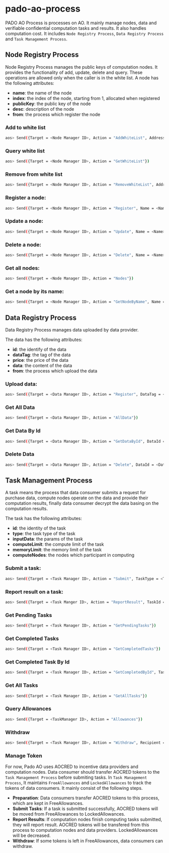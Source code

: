 # pado-ao-process
PADO AO Process is processes on AO. It mainly manage nodes, data and verifiable confidential computation tasks and results. It also handles computation cost. It includes `Node Registry Process`, `Data Registry Process` and `Task Management Process`.

## Node Registry Process
Node Registry Process manages the public keys of computation nodes. It provides the functionality of add, update, delete and query. These operations are allowed only when the caller is in the white list.
A node has the following attributes:
- **name**: the name of the node
- **index**: the index of the node, starting from 1, allocated when registered
- **publicKey**: the public key of the node
- **desc**: description of the node
- **from**: the process which register the node

### Add to white list
  ```bash
  aos> Send({Target = <Node Manager ID>, Action = "AddWhiteList", Address = <Address>})
  ```
### Query white list
  ```bash
  aos> Send({Target = <Node Manager ID>, Action = "GetWhiteList"})
  ```

### Remove from white list
  ```bash
  aos> Send({Target = <Node Manager ID>, Action = "RemoveWhiteList", Address = <Address>})
  ```

###  Register a node:
  ```bash
  aos> Send({Target = <Node Manager ID>, Action = "Register", Name = <Name>, Data = <Public Key>, Desc = <Desc>})
  ```

###  Update a node:
  ```bash
  aos> Send({Target = <Node Manager ID>, Action = "Update", Name = <Name>, Data = <Public Key>, Desc = <Desc>})
  ```

###  Delete a node:
  ```bash
  aos> Send({Target = <Node Manager ID>, Action = "Delete", Name = <Name>})
  ```  

###  Get all nodes:
  ```bash
  aos> Send({Target = <Node Manager ID>, Action = "Nodes"})
  ```
  
###  Get a node by its name:
  ```bash
  aos> Send({Target = <Node Manager ID>, Action = "GetNodeByName", Name = <Name>})
  ```     

## Data Registry Process
Data Registry Process manages data uploaded by data provider. 

The data has the following attributes:
- **id**: the identify of the data
- **dataTag**: the tag of the data
- **price**: the price of the data
- **data**: the content of the data
- **from**: the process which upload the data

###  Upload data:
  ```bash
  aos> Send({Target = <Data Manager ID>, Action = "Register", DataTag = <Data Tag>, Price = <Price>, Data = <EncSks>, Nonce = <Nonce>, EncMsg = <EncMsg>})
  ``` 

###  Get All Data
  ```bash
  aos> Send({Target = <Data Manager ID>, Action = "AllData"})
  ```

###  Get Data By Id
  ```bash
  aos> Send({Target = <Data Manager ID>, Action = "GetDataById", DataId = <Data ID>})
  ```

###  Delete Data
  ```bash
  aos> Send({Target = >Data Manager ID>, Action = "Delete", DataId = <Data ID>})
  ```

## Task Management Process
A task means the process that data consumer submits a request for purchase data, compute nodes operate on the data and provide their computation results, finally data consumer decrypt the data basing on the computation results.

The task has the following attributes:
 - **id**: the identity of the task
 - **type**: the task type of the task
 - **inputData**: the params of the task
 - **computeLimit**: the compute limit of the task
 - **memoryLimit**: the memory limit of the task
 - **computeNodes**: the nodes which participant in computing
   
###  Submit a task:
  ```bash
  aos> Send({Target = <Task Manager ID>, Action = "Submit", TaskType = <TaskType>, Data = <InputData>, ComputeLimit = <ComputeLimit>, MemoryLimit = <MemoryLimit>, ComputeNodes = <ComputeNodes>})
  ```
  
###  Report result on a task:
  ```bash
  aos> Send({Target = <Task Manger ID>, Action = "ReportResult", TaskId = <TaskID>, NodeName = <NodeName>})
  ```
  
###  Get Pending Tasks
  ```bash
  aos> Send({Target = <Task Manager ID>, Action = "GetPendingTasks"})
  ```
  
###  Get Completed Tasks
  ```bash
  aos> Send({Target = <Task Manager ID>, Action = "GetCompletedTasks"})
  ```
  
###  Get Completed Task By Id
  ```bash
  aos> Send({Target = <Task Manager ID>, Action = "GetCompletedById", TaskId = <TaskId>})
  ```
  
###  Get All Tasks
  ```bash
  aos> Send({Target = <Task Manager ID>, Action = "GetAllTasks"})
  ``` 
### Query Allowances
  ```bash
  aos> Send({Target = <TaskManager ID>, Action = "Allowances"})
  ```
### Withdraw
  ```bash
  aos> Send({Target = <Task Manager ID>, Action = "Withdraw", Recipient = <Recipient>, Quantity = <Quantity>})
  ```
### Manage Token
  For now, Pado AO uses AOCRED to incentive data providers and computation nodes. Data consumer should transfer AOCRED tokens to the `Task Management Process` before submiting tasks. In `Task Management Process`, It maintains `FreeAllowances` and `LockedAllowances` to track the tokens of data consumers. It mainly consist of the following steps.
- **Preparation**: Data consumers transfer AOCRED tokens to this process, which are kept in FreeAllowances.
- **Submit Tasks**: If a task is submitted successfully, AOCRED tokens will be moved from FreeAllowances to LockedAllowances.
- **Report Results**: If computation nodes finish computing tasks submitted, they will report result. AOCRED tokens will be transfered from this process to computation nodes and data providers. LockedAllowances will be decreased.
- **Withdraw**: If some tokens is left in FreeAllowances, data consumers can withdraw.
